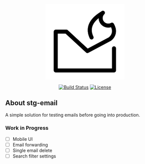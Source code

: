 <p align="center">
    <a href="https://wincisky.github.io/stg-email/" target="_blank"><img src="https://raw.githubusercontent.com/WinCisky/stg-email/refs/heads/main/static/burn.svg" width="250" alt="Laravel Logo"></a>
</p>

<p align="center">
    <a href="https://github.com/WinCisky/stg-email/actions"><img src="https://img.shields.io/github/actions/workflow/status/WinCisky/stg-email/deploy.yml" alt="Build Status"></a>
    <a href="https://github.com/WinCisky/stg-email/blob/main/LICENSE"><img src="https://img.shields.io/github/license/WinCisky/stg-email
    " alt="License"></a>
</p>


## About stg-email

A simple solution for testing emails before going into production.

### Work in Progress

- [ ] Mobile UI
- [ ] Email forwarding
- [ ] Single email delete
- [ ] Search filter settings